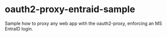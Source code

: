# oauth2-proxy-entraid-sample

Sample how to proxy any web app with the oauth2-proxy, enforcing an MS EntraID login.
